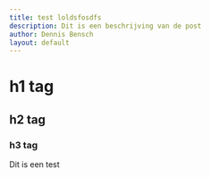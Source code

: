 ```yaml
--- 
title: test loldsfosdfs
description: Dit is een beschrijving van de post 
author: Dennis Bensch
layout: default
---
```


# h1 tag 
## h2 tag 
### h3 tag

Dit is een test 